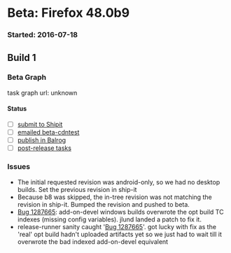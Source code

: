 # Beta: Firefox 48.0b9

### Started: 2016-07-18

## Build 1

### Beta Graph
task graph url: unknown


#### Status
- [ ] [submit to Shipit](https://wiki.mozilla.org/Release:Release_Automation_on_Mercurial:Starting_a_Release#Submit_to_Ship_It)
- [ ] [emailed beta-cdntest](../how-tos/relpro.md#1-email-drivers-re-release-live-on-cdntest-channel)
- [ ] [publish in Balrog](../how-tos/relpro.md#3-publish-in-balrog)
- [ ] [post-release tasks](../how-tos/relpro.md#4-post-release-step)

### Issues
- The initial requested revision was android-only, so we had no desktop builds. Set the previous revision in ship-it
- Because b8 was skipped, the in-tree revision was not matching the revision in ship-it. Bumped the revision and pushed to beta.
- [Bug 1287665](https://bugzil.la/1287665): add-on-devel windows builds overwrote the opt build TC indexes (missing config variables). jlund landed a patch to fix it.
- release-runner sanity caught '[Bug 1287665](https://bugzil.la/1287665)'. got lucky with fix as the 'real' opt build hadn't uploaded artifacts yet so we just had to wait till it overwrote the bad indexed add-on-devel equivalent


